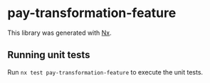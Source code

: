# pay-transformation-feature

This library was generated with [Nx](https://nx.dev).

## Running unit tests

Run `nx test pay-transformation-feature` to execute the unit tests.
